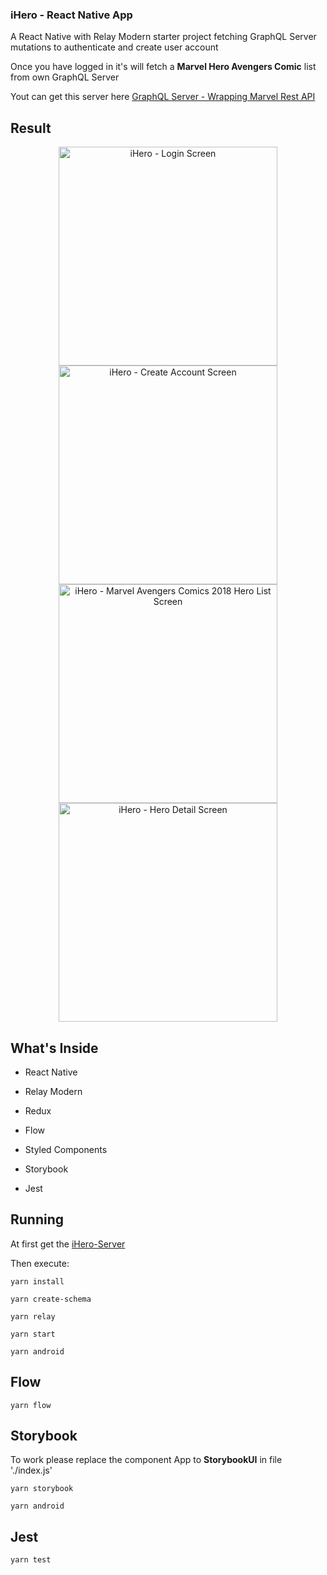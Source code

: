 
### iHero - React Native App

  

A React Native with Relay Modern starter project fetching GraphQL Server mutations to authenticate and create user account

  

Once you have logged in it's will fetch a **Marvel Hero Avengers Comic** list from own GraphQL Server

  

Yout can get this server here <a  href="https://github.com/luisbsl/ihero-server">GraphQL Server - Wrapping Marvel Rest API</a>

  

## Result

  

<p  align="center">
<img  height="350"  src="https://image.ibb.co/kjx5T8/Screenshot_from_2018_05_20_16_53_21.png"  alt="iHero - Login Screen">

  

<img  height="350"  src="https://image.ibb.co/hmieo8/Screenshot_from_2018_05_20_16_52_03.png"  alt="iHero - Create Account Screen">

  

<img  height="350"  src="https://image.ibb.co/kNm1BJ/Screenshot_from_2018_05_17_00_46_19.png"  alt="iHero - Marvel Avengers Comics 2018 Hero List Screen">

  

<img  height="350"  src="https://image.ibb.co/gGi3Qd/Screenshot_from_2018_05_17_00_50_30.png"  alt="iHero - Hero Detail Screen">


 </p>

  
  

## What's Inside

  

- React Native

- Relay Modern

- Redux

- Flow

- Styled Components

- Storybook

- Jest

  

## Running

  

At first get the <a  href="https://github.com/luisbsl/ihero-server">iHero-Server</a>

Then execute:

    yarn install
    
    yarn create-schema
    
    yarn relay
    
    yarn start
    
    yarn android

## Flow

    yarn flow

## Storybook

  

To work please replace the component App to **StorybookUI** in file './index.js'

  

    yarn storybook
    
    yarn android

  

## Jest

  

    yarn test

